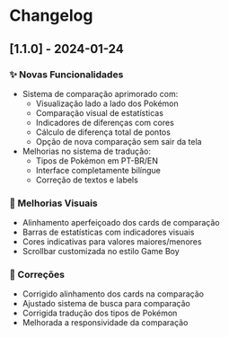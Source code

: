 # Changelog

## [1.1.0] - 2024-01-24

### ✨ Novas Funcionalidades
- Sistema de comparação aprimorado com:
  - Visualização lado a lado dos Pokémon
  - Comparação visual de estatísticas
  - Indicadores de diferenças com cores
  - Cálculo de diferença total de pontos
  - Opção de nova comparação sem sair da tela
- Melhorias no sistema de tradução:
  - Tipos de Pokémon em PT-BR/EN
  - Interface completamente bilíngue
  - Correção de textos e labels

### 🎨 Melhorias Visuais
- Alinhamento aperfeiçoado dos cards de comparação
- Barras de estatísticas com indicadores visuais
- Cores indicativas para valores maiores/menores
- Scrollbar customizada no estilo Game Boy

### 🔧 Correções
- Corrigido alinhamento dos cards na comparação
- Ajustado sistema de busca para comparação
- Corrigida tradução dos tipos de Pokémon
- Melhorada a responsividade da comparação